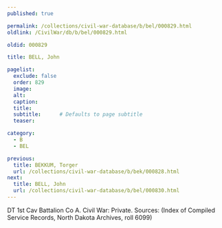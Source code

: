 ```yaml
---
published: true

permalink: /collections/civil-war-database/b/bel/000829.html
oldlink: /CivilWar/db/b/bel/000829.html

oldid: 000829

title: BELL, John

pagelist:
  exclude: false
  order: 829
  image: 
  alt:
  caption:
  title:
  subtitle:      # Defaults to page subtitle
  teaser:

category: 
  - B 
  - BEL

previous:
  title: BEKKUM, Torger
  url: /collections/civil-war-database/b/bek/000828.html  
next:
  title: BELL, John
  url: /collections/civil-war-database/b/bel/000830.html   
---
```

DT 1st Cav Battalion Co A. Civil War: Private. Sources: (Index of Compiled Service Records, North Dakota Archives, roll 6099)